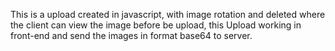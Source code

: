 This is a upload created in javascript, with image rotation and deleted where the client can view the image before be upload, this Upload working in front-end and send the images in format base64 to server.
